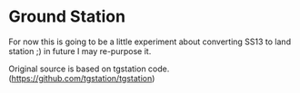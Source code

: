 # Ground Station

For now this is going to be a little experiment about converting SS13 to land station ;) in future I may re-purpose it.

Original source is based on tgstation code. (https://github.com/tgstation/tgstation)


